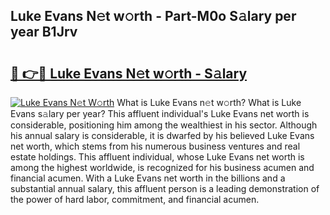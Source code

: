 ## Luke Evans N𝚎t w𝚘rth - Part-M0o S𝚊lary per year B1Jrv

# <h2><a href="http://gc468b.nevu.top/?p=Luke+Evans">🔗 👉🔴 Luke Evans N𝚎t w𝚘rth - S𝚊lary</a></h2>

[![Luke Evans N𝚎t W𝚘rth](https://i.imgur.com/Oavwk0R.jpeg)](http://gc468b.nevu.top/?p=Luke+Evans)
What is Luke Evans n𝚎t w𝚘rth? What is Luke Evans s𝚊lary per year?
This affluent individual's Luke Evans net worth is considerable, positioning him among the wealthiest in his sector. Although his annual salary is considerable, it is dwarfed by his believed Luke Evans net worth, which stems from his numerous business ventures and real estate holdings. This affluent individual, whose Luke Evans net worth is among the highest worldwide, is recognized for his business acumen and financial acumen. With a Luke Evans net worth in the billions and a substantial annual salary, this affluent person is a leading demonstration of the power of hard labor, commitment, and financial acumen.
